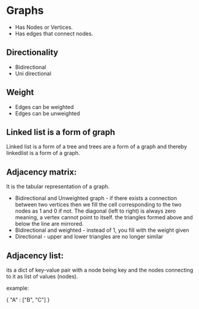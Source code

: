 # Graphs

- Has Nodes or Vertices.
- Has edges that connect nodes.

## Directionality
- Bidirectional 
- Uni directional

## Weight

- Edges can be weighted
- Edges can be unweighted

## Linked list is a form of graph

Linked list is a form of a tree and trees are a form of a graph and thereby linkedlist is a form of a graph.

## Adjacency matrix:

It is the tabular representation of a graph.

- Bidirectional and Unweighted graph - if there exists a connection between two vertices then we fill the cell corresponding to the two nodes as 1 and 0 if not. The diagonal (left to right) is always zero meaning, a vertex cannot point to itself. the triangles formed above and below the line are mirrored.
- Bidirectional and weighted - instead of 1, you fill with the weight given
- Directional - upper and lower triangles are no longer similar

## Adjacency list:

its a dict of key-value pair with a node being key and the nodes connecting to it as list of values (nodes).

example:

{
    "A" : ["B", "C"]
}